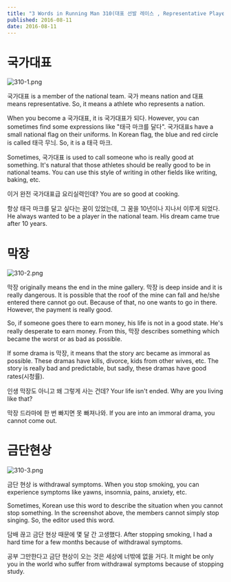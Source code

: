 ```yaml
---
title: "3 Words in Running Man 310(대표 선발 레이스 , Representative Player Contest Race)"
published: 2016-08-11
date: 2016-08-11
---
```

#  국가대표

![310-1.png ](/images/310-1.png ) 

국가대표 is a member of the national team. 국가 means nation and 대표 means representative. So, it means a athlete who represents a nation. 

When you become a 국가대표, it is 국가대표가 되다. However, you can sometimes find some expressions like "태극 마크를 달다". 국가대표s have a small national flag on their uniforms. In Korean flag, the blue and red circle is called 태극 무늬. So, it is a 태극 마크. 

Sometimes, 국가대표 is used to call someone who is really good at something. It's natural that those athletes should be really good to be in national teams. You can use this style of writing in other fields like writing, baking, etc. 

이거 완전 국가대표급 요리실력인데?
You are so good at cooking.

항상 태극 마크를 달고 싶다는 꿈이 있었는데, 그 꿈을 10년이나 지나서 이루게 되었다. 
He always wanted to be a player in the national team. His dream came true after 10 years. 


#  막장

![310-2.png ](/images/310-2.png ) 

막장 originally means the end in the mine gallery. 막장 is deep inside and it is really dangerous. It is possible that the roof of the mine can fall and he/she entered there cannot go out. Because of that, no one wants to go in there. However, the payment is really good. 

So, if someone goes there to earn money, his life is not in a good state. He's really desperate to earn money. From this, 막장 describes something which became the worst or as bad as possible. 

If some drama is 막장, it means that the story arc became as immoral as possible. These dramas have kills, divorce, kids from other wives, etc. The story is really bad and predictable, but sadly, these dramas have good rates(시청률). 

인생 막장도 아니고 왜 그렇게 사는 건데?
Your life isn't ended. Why are you living like that?

막장 드라마에 한 번 빠지면 못 빠져나와. 
If you are into an immoral drama, you cannot come out. 


#  금단현상

![310-3.png ](/images/310-3.png )

금단 현상 is withdrawal symptoms. When you stop smoking, you can experience symptoms like yawns, insomnia, pains, anxiety, etc. 

Sometimes, Korean use this word to describe the situation when you cannot stop something. In the screenshot above, the members cannot simply stop singing. So, the editor used this word. 

담배 끊고 금단 현상 때문에 몇 달 간 고생했다. 
After stopping smoking, I had a hard time for a few months because of withdrawal symptoms. 

공부 그만한다고 금단 현상이 오는 것은 세상에 너밖에 없을 거다. 
It might be only you in the world who suffer from withdrawal symptoms because of stopping study. 
